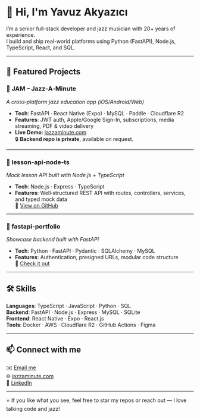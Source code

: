 # 👋 Hi, I'm Yavuz Akyazıcı

I’m a senior full-stack developer and jazz musician with 20+ years of experience.  
I build and ship real-world platforms using Python (FastAPI), Node.js, TypeScript, React, and SQL.

---

## 🚀 Featured Projects

### 🎷 JAM – Jazz‑A‑Minute  
*A cross‑platform jazz education app (iOS/Android/Web)*  
- **Tech**: FastAPI · React Native (Expo) · MySQL · Paddle · Cloudflare R2  
- **Features**: JWT auth, Apple/Google Sign-In, subscriptions, media streaming, PDF & video delivery  
- **Live Demo**: [jazzaminute.com](https://jazzaminute.com)  
🔒 **Backend repo is private**, available on request.

---

### 🧠 lesson-api-node-ts  
*Mock lesson API built with Node.js + TypeScript*  
- **Tech**: Node.js · Express · TypeScript  
- **Features**: Well‑structured REST API with routes, controllers, services, and typed mock data  
🔗 [View on GitHub](https://github.com/yavuzakyazici/lesson-api-node-ts)

---

### 🐍 fastapi-portfolio  
*Showcase backend built with FastAPI*  
- **Tech**: Python · FastAPI · Pydantic · SQLAlchemy · MySQL  
- **Features**: Authentication, presigned URLs, modular code structure  
🔗 [Check it out](https://github.com/yavuzakyazici/fastapi-portfolio)

---

## 🛠 Skills

**Languages**: TypeScript · JavaScript · Python · SQL  
**Backend**: FastAPI · Node.js · Express · MySQL · SQLite  
**Frontend**: React Native · Expo · React.js  
**Tools**: Docker · AWS · Cloudflare R2 · GitHub Actions · Figma

---

## 📫 Connect with me

✉️ [Email me](mailto:yavuzakyazici@gmail.com)  
🌐 [jazzaminute.com](https://jazzaminute.com)  
🔗 [LinkedIn](https://www.linkedin.com/in/yavuzakyazici)

---

⭐ If you like what you see, feel free to star my repos or reach out — I love talking code and jazz!

